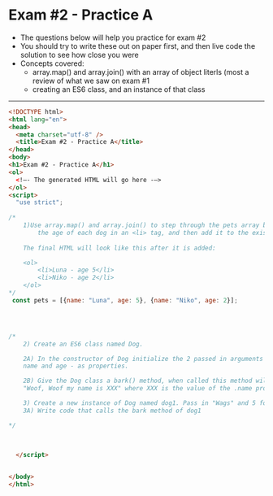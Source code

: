 # Exam #2 - Practice A

- The questions below will help you practice for exam #2
- You should try to write these out on paper first, and then live code the solution to see how close you were
- Concepts covered:
  - array.map() and array.join() with an array of object literls (most a review of what we saw on exam #1
  - creating an ES6 class, and an instance of that class

<hr>

```html
<!DOCTYPE html>
<html lang="en">
<head>
  <meta charset="utf-8" />
  <title>Exam #2 - Practice A</title>
</head>
<body>
<h1>Exam #2 - Practice A</h1>
<ol>
  <!—- The generated HTML will go here -—>
</ol>
<script>
  "use strict";
  
/*
	1)Use array.map() and array.join() to step through the pets array below and put the name and
		the age of each dog in an <li> tag, and then add it to the existing <ol> tag on the page.
	
	The final HTML will look like this after it is added:

	<ol>
		<li>Luna - age 5</li>
		<li>Niko - age 2</li>
	</ol>
*/
 const pets = [{name: "Luna", age: 5}, {name: "Niko", age: 2}];




/*
	2) Create an ES6 class named Dog. 

	2A) In the constructor of Dog initialize the 2 passed in arguments -
	name and age - as properties.

	2B) Give the Dog class a bark() method, when called this method will log out 
	"Woof, Woof my name is XXX" where XXX is the value of the .name property of the dog

	3) Create a new instance of Dog named dog1. Pass in "Wags" and 5 for the name and age.
	3A) Write code that calls the bark method of dog1 

*/

  
	
  </script>


</body>
</html>
```
